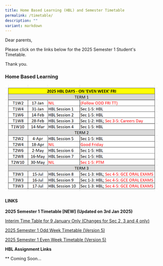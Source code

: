 ```yaml
---
title: Home Based Learning (HBL) and Semester Timetable
permalink: /timetable/
description: ""
variant: markdown
---
```

Dear parents,

Please click on the links below for the 2025 Semester 1 Student's Timetable.

Thank you.

### **Home Based Learning**

![](/images/HBL/HBL_2025.png)


#### **LINKS**

**2025 Semester  1 Timetable [NEW]**       **(Updated on 3rd Jan 2025)**


[Interim Time Table for 9 January Only (Changes for Sec 2, 3 and 4 only)](/files/Timetable/9_Jan_Classes_Timetable__Changes_for_Sec_2___3_and_4_.pdf)


[2025 Semester 1 Odd Week Timetable (Version 5)](/files/Timetable/2025_Sem_1_Odd_Week_Timetable_w_HBL__Class___Ver_5.pdf)


[2025 Semester 1 Even Week Timetable (Version 5)](/files/Timetable/2025_Sem_1_Even_Week_Timetable_w_HBL__Class___Ver_5.pdf)

**HBL Assignment Links**

** Coming Soon...
